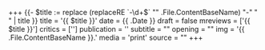 +++
{{- $title := replace (replaceRE `-\d+$` "" .File.ContentBaseName)  "-" " " | title }}
title = '{{ $title }}'
date = {{ .Date }}
draft = false
mreviews = ['{{ $title }}']
critics = ['']
publication = ''
subtitle = ""
opening = ""
img = '{{ .File.ContentBaseName }}.'
media = 'print'
source = ""
+++
